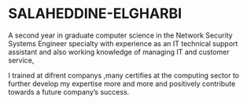 # SALAHEDDINE-ELGHARBI


A second year in graduate computer science in the Network Security Systems Engineer specialty with experience as an IT technical support assistant and also working knowledge of managing IT and customer service,

I trained at difrent companys ,many certifies at the computing sector to further develop my expertise more and more and positively contribute towards a future company’s success.
